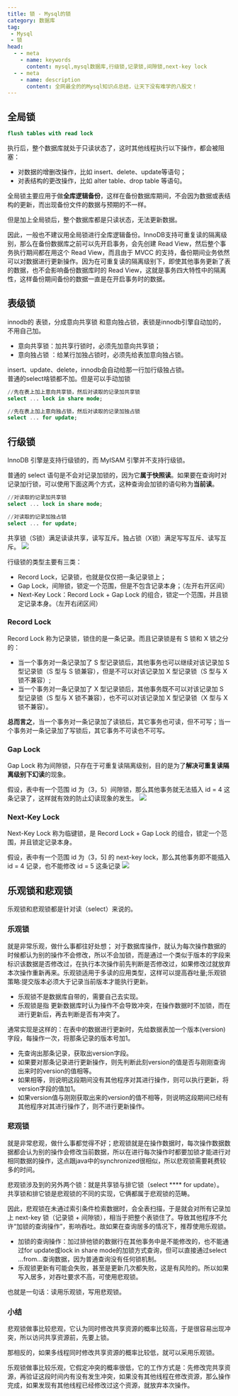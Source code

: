 ```yaml
---
title: 锁 - Mysql的锁
category: 数据库
tag:
 - Mysql
 - 锁
head:
  - - meta
    - name: keywords
      content: mysql,mysql数据库,行级锁,记录锁,间隙锁,next-key lock
  - - meta
    - name: description
      content: 全网最全的的Mysql知识点总结，让天下没有难学的八股文！
---
```




## 全局锁
```sql
flush tables with read lock
```

执行后，整个数据库就处于只读状态了，这时其他线程执行以下操作，都会被阻塞：
- 对数据的增删改操作，比如 insert、delete、update等语句；
- 对表结构的更改操作，比如 alter table、drop table 等语句。

全局锁主要应用于做**全库逻辑备份**，这样在备份数据库期间，不会因为数据或表结构的更新，而出现备份文件的数据与预期的不一样。

但是加上全局锁后，整个数据库都是只读状态，无法更新数据。

因此，一般也不建议用全局锁进行全库逻辑备份。InnoDB支持可重复读的隔离级别，那么在备份数据库之前可以先开启事务，会先创建 Read View，然后整个事务执行期间都在用这个 Read View，而且由于 MVCC 的支持，备份期间业务依然可以对数据进行更新操作。因为在可重复读的隔离级别下，即使其他事务更新了表的数据，也不会影响备份数据库时的 Read View，这就是事务四大特性中的隔离性，这样备份期间备份的数据一直是在开启事务时的数据。

## 表级锁
innodb的 表锁，分成意向共享锁 和意向独占锁，表锁是innodb引擎⾃动加的，不⽤⾃⼰加。
- 意向共享锁：加共享⾏锁时，必须先加意向共享锁；
- 意向独占锁 ：给某⾏加独占锁时，必须先给表加意向独占锁。

insert、update、delete，innodb会⾃动给那⼀⾏加⾏级独占锁。  
普通的select啥锁都不加。但是可以手动加锁  
```sql
//先在表上加上意向共享锁，然后对读取的记录加共享锁
select ... lock in share mode;

//先在表上加上意向独占锁，然后对读取的记录加独占锁
select ... for update;
```

## 行级锁

InnoDB 引擎是支持行级锁的，而 MyISAM 引擎并不支持行级锁。

普通的 select 语句是不会对记录加锁的，因为它**属于快照读**。如果要在查询时对记录加行锁，可以使用下面这两个方式，这种查询会加锁的语句称为**当前读**。
```sql
//对读取的记录加共享锁
select ... lock in share mode;

//对读取的记录加独占锁
select ... for update;
```

共享锁（S锁）满足读读共享，读写互斥。独占锁（X锁）满足写写互斥、读写互斥。
![](https://seven97-blog.oss-cn-hangzhou.aliyuncs.com/imgs/202404261902808.png)

行级锁的类型主要有三类：
- Record Lock，记录锁，也就是仅仅把一条记录锁上；
- Gap Lock，间隙锁，锁定一个范围，但是不包含记录本身；（左开右开区间）
- Next-Key Lock：Record Lock + Gap Lock 的组合，锁定一个范围，并且锁定记录本身。（左开右闭区间）

### Record Lock
Record Lock 称为记录锁，锁住的是一条记录。而且记录锁是有 S 锁和 X 锁之分的：

- 当一个事务对一条记录加了 S 型记录锁后，其他事务也可以继续对该记录加 S 型记录锁（S 型与 S 锁兼容），但是不可以对该记录加 X 型记录锁（S 型与 X 锁不兼容）;
- 当一个事务对一条记录加了 X 型记录锁后，其他事务既不可以对该记录加 S 型记录锁（S 型与 X 锁不兼容），也不可以对该记录加 X 型记录锁（X 型与 X 锁不兼容）。

**总而言之**，当一个事务对一条记录加了读锁后，其它事务也可读，但不可写；当一个事务对一条记录加了写锁后，其它事务不可读也不可写。

### Gap Lock
Gap Lock 称为间隙锁，只存在于可重复读隔离级别，目的是为了**解决可重复读隔离级别下幻读**的现象。

假设，表中有一个范围 id 为（3，5）间隙锁，那么其他事务就无法插入 id = 4 这条记录了，这样就有效的防止幻读现象的发生。
![](https://seven97-blog.oss-cn-hangzhou.aliyuncs.com/imgs/202404261902850.png)

### Next-Key Lock
Next-Key Lock 称为临键锁，是 Record Lock + Gap Lock 的组合，锁定一个范围，并且锁定记录本身。

假设，表中有一个范围 id 为（3，5] 的 next-key lock，那么其他事务即不能插入 id = 4 记录，也不能修改 id = 5 这条记录
![](https://seven97-blog.oss-cn-hangzhou.aliyuncs.com/imgs/202404261902835.png)


## 乐观锁和悲观锁
乐观锁和悲观锁都是针对读（select）来说的。

### 乐观锁
就是非常乐观，做什么事都往好处想； 对于数据库操作，就认为每次操作数据的时候都认为别的操作不会修改，所以不会加锁，而是通过一个类似于版本的字段来标识该数据是否修改过，在执行本次操作前先判断是否修改过，如果修改过就放弃本次操作重新再来。乐观锁适用于多读的应用类型，这样可以提高吞吐量;乐观锁策略:提交版本必须大于记录当前版本才能执行更新。

- 乐观锁不是数据库自带的，需要自己去实现。
- 乐观锁是指 更新数据库时认为操作不会导致冲突，在操作数据时不加锁，而在进行更新后，再去判断是否有冲突了。

通常实现是这样的：在表中的数据进行更新时，先给数据表加一个版本(version)字段，每操作一次，将那条记录的版本号加1。
- 先查询出那条记录，获取出version字段。
- 如果要对那条记录进行更新操作，则先判断此刻version的值是否与刚刚查询出来时的version的值相等。
- 如果相等，则说明这段期间没有其他程序对其进行操作，则可以执行更新，将version字段的值加1。
- 如果version值与刚刚获取出来的version的值不相等，则说明这段期间已经有其他程序对其进行操作了，则不进行更新操作。

### 悲观锁
就是非常悲观，做什么事都觉得不好；悲观锁就是在操作数据时，每次操作数据数据都会认为别的操作会修改当前数据，所以在进行每次操作时都要加锁才能进行对相同数据的操作，这点跟java中的synchronized很相似，所以悲观锁需要耗费较多的时间。

悲观锁涉及到的另外两个锁：就是共享锁与排它锁（select **** for update）。  
共享锁和排它锁是悲观锁的不同的实现，它俩都属于悲观锁的范畴。

因此，悲观锁在未通过索引条件检索数据时，会全表扫描，于是就会对所有记录加上 next-key 锁（记录锁 + 间隙锁），相当于把整个表锁住了。导致其他程序不允许“加锁的查询操作”，影响吞吐。故如果在查询居多的情况下，推荐使用乐观锁。
- 加锁的查询操作：加过排他锁的数据行在其他事务中是不能修改的，也不能通过for update或lock in share mode的加锁方式查询，但可以直接通过select ...from...查询数据，因为普通查询没有任何锁机制。
- 乐观锁更新有可能会失败，甚至是更新几次都失败，这是有风险的。所以如果写入居多，对吞吐要求不高，可使用悲观锁。

也就是一句话：读用乐观锁，写用悲观锁。

### 小结

悲观锁做事比较悲观，它认为同时修改共享资源的概率比较高，于是很容易出现冲突，所以访问共享资源前，先要上锁。

那相反的，如果多线程同时修改共享资源的概率比较低，就可以采用乐观锁。

乐观锁做事比较乐观，它假定冲突的概率很低，它的工作方式是：先修改完共享资源，再验证这段时间内有没有发生冲突，如果没有其他线程在修改资源，那么操作完成，如果发现有其他线程已经修改过这个资源，就放弃本次操作。



<!-- @include: @article-footer.snippet.md -->     
